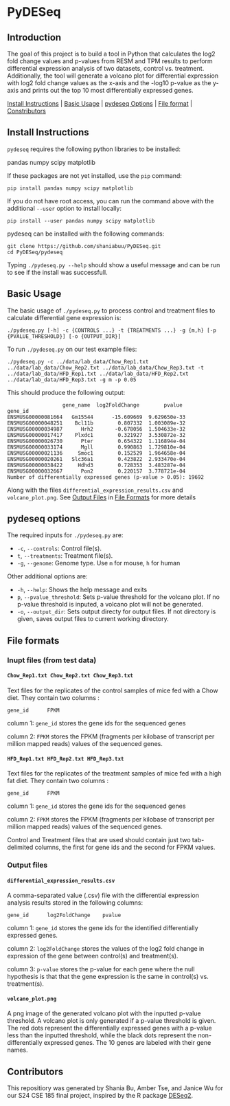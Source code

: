 # PyDESeq

## Introduction
The goal of this project is to build a tool in Python that calculates the log2 fold change values and p-values from RESM and TPM results to perform differential expression analysis of two datasets, control vs. treatment. Additionally, the tool will generate a volcano plot for differential expression with log2 fold change values as the x-axis and the -log10 p-value as the y-axis and prints out the top 10 most differentially expressed genes. 

[Install Instructions](#install) | [Basic Usage](#usage) | [pydeseq Options](#options) | [File format](#format) | [Constributors](#credit)

<a name="install"></a>
## Install Instructions

`pydeseq` requires the following python libraries to be installed:

pandas
numpy 
scipy
matplotlib

If these packages are not yet installed, use the `pip` command:
```
pip install pandas numpy scipy matplotlib
```
If you do not have root access, you can run the command above with the additional `--user` option to install locally:  
```
pip install --user pandas numpy scipy matplotlib
```

pydeseq can be installed with the following commands:
```
git clone https://github.com/shaniabuu/PyDESeq.git
cd PyDESeq/pydeseq

```

Typing `./pydeseq.py --help` should show a useful message and can be run to see if the install was successfull. 

<a name="usage"></a>
## Basic Usage
The basic usage of `./pydeseq.py` to process control and treatment files to calculate differential gene expression is:
```
./pydeseq.py [-h] -c {CONTROLS ...} -t {TREATMENTS ...} -g {m,h} [-p {PVALUE_THRESHOLD}] [-o {OUTPUT_DIR}]
```
To run `./pydeseq.py` on our test example files:
```
./pydeseq.py -c ../data/lab_data/Chow_Rep1.txt ../data/lab_data/Chow_Rep2.txt ../data/lab_data/Chow_Rep3.txt -t ../data/lab_data/HFD_Rep1.txt ../data/lab_data/HFD_Rep2.txt ../data/lab_data/HFD_Rep3.txt -g m -p 0.05
```

This should produce the following output:

```
                  gene_name  log2FoldChange        pvalue
gene_id
ENSMUSG00000081664   Gm15544      -15.609669  9.629650e-33
ENSMUSG00000048251    Bcl11b        0.807332  1.003089e-32
ENSMUSG00000034987      Hrh2       -0.678056  1.504633e-32
ENSMUSG00000017417    Plxdc1        0.321927  3.530872e-32
ENSMUSG00000026730      Pter        0.654322  1.116894e-04
ENSMUSG00000033174      Mgll        0.990863  1.729810e-04
ENSMUSG00000021136     Smoc1        0.152529  1.964658e-04
ENSMUSG00000020261   Slc36a1        0.423822  2.933470e-04
ENSMUSG00000038422     Hdhd3        0.728353  3.483287e-04
ENSMUSG00000032667      Pon2        0.220157  3.778721e-04
Number of differentially expressed genes (p-value > 0.05): 19692
```
Along with the files `differential_expression_results.csv` and `volcano_plot.png`. See [Output Files](#output-files) in [File Formats](#file-formats) for more details

<a name="options"></a>
## pydeseq options
The required inputs for `./pydeseq.py` are:
- `-c`, `--controls`: Control file(s). 
- `t`, `--treatments`: Treatment file(s).
- `-g`, `--genome`: Genome type. Use `m` for mouse, `h` for human

Other additional options are:
- `-h`, `--help`: Shows the help message and exits
- `p`, `--pvalue_threshold`: Sets p-value threshold for the volcano plot. If no p-value threshold is inputed, a volcano plot will not be generated. 
- `-o`, `--output_dir`: Sets output directy for output files. If not directory is given, saves output files to current working directory. 

<a name="format"></a>
## File formats

### Inupt files (from test data)
#### `Chow_Rep1.txt Chow_Rep2.txt Chow_Rep3.txt`

Text files for the replicates of the control samples of mice fed with a Chow diet. They contain two columns :
```
gene_id      FPKM
```
column 1: `gene_id` stores the gene ids for the sequenced genes

column 2: `FPKM` stores the FPKM (fragments per kilobase of transcript per million mapped reads) values of the sequenced genes.


#### `HFD_Rep1.txt HFD_Rep2.txt HFD_Rep3.txt`

Text files for the replicates of the treatment samples of mice fed with a high fat diet. They contain two columns :
```
gene_id      FPKM
```
column 1: `gene_id` stores the gene ids for the sequenced genes

column 2: `FPKM` stores the FPKM (fragments per kilobase of transcript per million mapped reads) values of the sequenced genes.

Control and Treatment files that are used should contain just two tab-delimited columns, the first for gene ids and the second for FPKM values. 

### Output files
#### `differential_expression_results.csv`
A comma-separated value (.csv) file with the differential expression analysis results stored in the following columns:
```
gene_id      log2FoldChange    pvalue
```
column 1: `gene_id` stores the gene ids for the identified differentially expressed genes.

column 2: `log2FoldChange` stores the values of the log2 fold change in expression of the gene between control(s) and treatment(s).

column 3: `p-value` stores the p-value for each gene where the null hypothesis is that that the gene expression is the same in control(s) vs. treatment(s). 

#### `volcano_plot.png`
A png image of the generated volcano plot with the inputted p-value threshold. A volcano plot is only generated if a p-value threshold is given. The red dots represent the differentially expressed genes with a p-value less than the inputted threshold, while the black dots represent the non-differentially expressed genes. The 10 genes are labeled with their gene names. 


<a name="credit"></a>
## Contributors
This repositiory was generated by Shania Bu, Amber Tse, and Janice Wu for our S24 CSE 185 final project, inspired by the R package [DESeq2](https://bioconductor.org/packages/release/bioc/html/DESeq2.html). 
